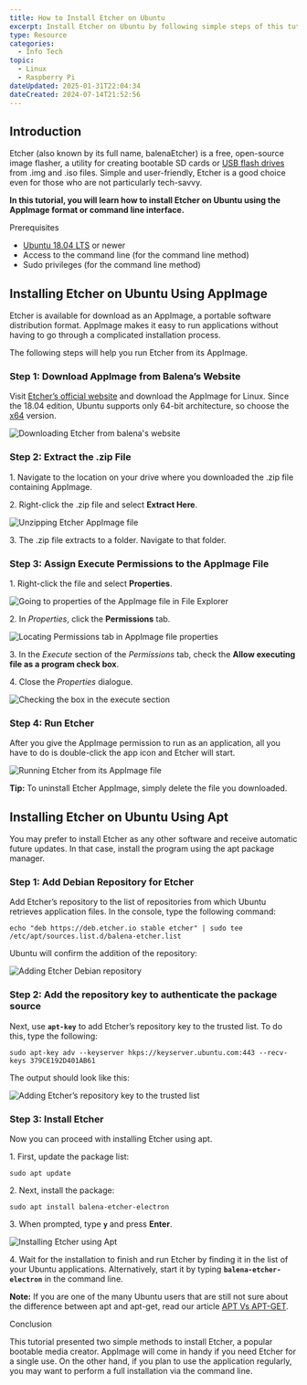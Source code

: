 ```yaml
---
title: How to Install Etcher on Ubuntu
excerpt: Install Etcher on Ubuntu by following simple steps of this tutorial, and start creating bootable USB drives and SD cards right away.
type: Resource
categories:
  - Info Tech
topic:
  - Linux
  - Raspberry Pi
dateUpdated: 2025-01-31T22:04:34
dateCreated: 2024-07-14T21:52:56
---
```

## Introduction

Etcher (also known by its full name, balenaEtcher) is a free, open-source image flasher, a utility for creating bootable SD cards or [USB flash drives](https://phoenixnap.com/glossary/what-is-a-usb) from .img and .iso files. Simple and user-friendly, Etcher is a good choice even for those who are not particularly tech-savvy.

**In this tutorial, you will learn how to install Etcher on Ubuntu using the AppImage format or command line interface.**



Prerequisites

-   [Ubuntu 18.04 LTS](https://phoenixnap.com/kb/how-to-install-ubuntu-18-04) or newer
-   Access to the command line (for the command line method)
-   Sudo privileges (for the command line method)

## Installing Etcher on Ubuntu Using AppImage

Etcher is available for download as an AppImage, a portable software distribution format. AppImage makes it easy to run applications without having to go through a complicated installation process.

The following steps will help you run Etcher from its AppImage.

### Step 1: Download AppImage from Balena’s Website

Visit [Etcher’s official website](https://www.balena.io/etcher/) and download the AppImage for Linux. Since the 18.04 edition, Ubuntu supports only 64-bit architecture, so choose the [x64](https://phoenixnap.com/glossary/what-is-x64) version.

![Downloading Etcher from balena's website](https://phoenixnap.com/kb/wp-content/uploads/2021/04/website-balena-etcher-download-page-1.png)

### Step 2: Extract the .zip File

1\. Navigate to the location on your drive where you downloaded the .zip file containing AppImage.

2\. Right-click the .zip file and select **Extract Here**.

![Unzipping Etcher AppImage file](https://phoenixnap.com/kb/wp-content/uploads/2021/04/file-manager-unzip-file-1.png)

3\. The .zip file extracts to a folder. Navigate to that folder.

### Step 3: Assign Execute Permissions to the AppImage File

1\. Right-click the file and select **Properties**.

![Going to properties of the AppImage file in File Explorer](https://phoenixnap.com/kb/wp-content/uploads/2021/04/file-manager-right-click-menu-properties-1.png)

2\. In _Properties_, click the **Permissions** tab.

![Locating Permissions tab in AppImage file properties](https://phoenixnap.com/kb/wp-content/uploads/2021/04/file-manager-properties-1.png)

3\. In the _Execute_ section of the _Permissions_ tab, check the **Allow executing file as a program check box**.

4\. Close the _Properties_ dialogue.

![Checking the box in the execute section](https://phoenixnap.com/kb/wp-content/uploads/2021/04/file-manager-properties-permissions.png)

### Step 4: Run Etcher

After you give the AppImage permission to run as an application, all you have to do is double-click the app icon and Etcher will start.

![Running Etcher from its AppImage file](https://phoenixnap.com/kb/wp-content/uploads/2021/04/etcher-interface.png)

**Tip:** To uninstall Etcher AppImage, simply delete the file you downloaded.

## Installing Etcher on Ubuntu Using Apt

You may prefer to install Etcher as any other software and receive automatic future updates. In that case, install the program using the apt package manager.

### Step 1: Add Debian Repository for Etcher

Add Etcher’s repository to the list of repositories from which Ubuntu retrieves application files. In the console, type the following command:

```
echo "deb https://deb.etcher.io stable etcher" | sudo tee /etc/apt/sources.list.d/balena-etcher.list
```

Ubuntu will confirm the addition of the repository:

![Adding Etcher Debian repository](https://phoenixnap.com/kb/wp-content/uploads/2021/04/output-from-echo-deb-https-deb-etcher-io-stable-etcher.png)

### Step 2: Add the repository key to authenticate the package source

Next, use **`apt-key`** to add Etcher’s repository key to the trusted list. To do this, type the following:

```
sudo apt-key adv --keyserver hkps://keyserver.ubuntu.com:443 --recv-keys 379CE192D401AB61
```

The output should look like this:

![Adding Etcher’s repository key to the trusted list](https://phoenixnap.com/kb/wp-content/uploads/2021/04/output-from-sudo-apt-key-adv-keyserver.png)

### Step 3: Install Etcher

Now you can proceed with installing Etcher using apt.

1\. First, update the package list:

```
sudo apt update
```

2\. Next, install the package:

```
sudo apt install balena-etcher-electron
```

3\. When prompted, type **`y`** and press **Enter**.

![Installing Etcher using Apt](https://phoenixnap.com/kb/wp-content/uploads/2021/04/output-from-sudo-apt-install-balena-etcher-electron.png)

4\. Wait for the installation to finish and run Etcher by finding it in the list of your Ubuntu applications. Alternatively, start it by typing **`balena-etcher-electron`** in the command line.

**Note:** If you are one of the many Ubuntu users that are still not sure about the difference between apt and apt-get, read our article [APT Vs APT-GET](https://phoenixnap.com/kb/apt-vs-apt-get).

Conclusion

This tutorial presented two simple methods to install Etcher, a popular bootable media creator. AppImage will come in handy if you need Etcher for a single use. On the other hand, if you plan to use the application regularly, you may want to perform a full installation via the command line.
